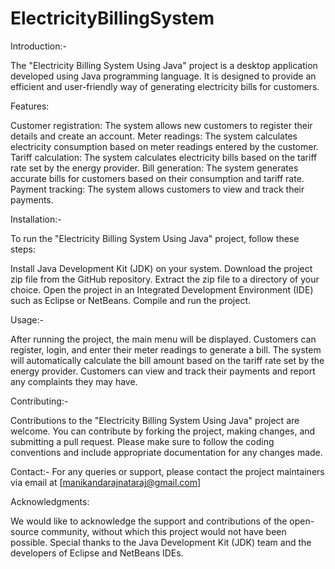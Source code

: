 # ElectricityBillingSystem

Introduction:-

The "Electricity Billing System Using Java" project is a desktop application developed using Java programming language. It is designed to
provide an efficient and user-friendly way of generating electricity bills for customers.

Features:

Customer registration: The system allows new customers to register their details and create an account.
Meter readings: The system calculates electricity consumption based on meter readings entered by the customer.
Tariff calculation: The system calculates electricity bills based on the tariff rate set by the energy provider.
Bill generation: The system generates accurate bills for customers based on their consumption and tariff rate.
Payment tracking: The system allows customers to view and track their payments.

Installation:-

To run the "Electricity Billing System Using Java" project, follow these steps:

Install Java Development Kit (JDK) on your system.
Download the project zip file from the GitHub repository.
Extract the zip file to a directory of your choice.
Open the project in an Integrated Development Environment (IDE) such as Eclipse or NetBeans.
Compile and run the project.

Usage:-

After running the project, the main menu will be displayed. Customers can register, login, and enter their meter readings to generate a bill. 
The system will automatically calculate the bill amount based on the tariff rate set by the energy provider. Customers can view and track their 
payments and report any complaints they may have.

Contributing:-

Contributions to the "Electricity Billing System Using Java" project are welcome. You can contribute by forking the project, making changes, 
and submitting a pull request. Please make sure to follow the coding conventions and include appropriate documentation for any changes made.


Contact:-
For any queries or support, please contact the project maintainers via email at [manikandarajnataraj@gmail.com]

Acknowledgments:

We would like to acknowledge the support and contributions of the open-source community, without which this project would not have been possible. 
Special thanks to the Java Development Kit (JDK) team and the developers of Eclipse and NetBeans IDEs.
